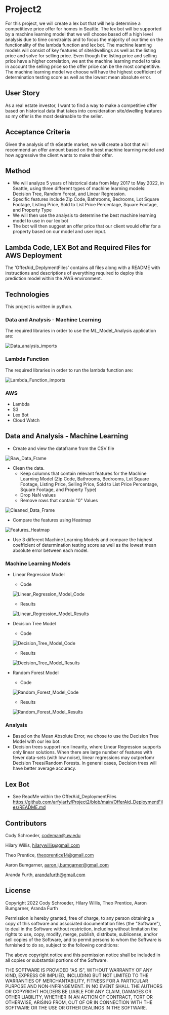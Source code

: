 # Project2

For this project, we will create a lex bot that will help determine a competitieve price offer for homes in Seattle. The lex bot will be supported by a machine learning model that we will choose based off a high level analysis due to time constraints and to focus the majority of our time on the functionality of the lambda function and lex bot. The machine learning models will consist of key features of site/dwellings as well as the listing price and solve for selling price. Even though the listing price and selling price have a higher correlation, we ant the machine learning model to take in account the selling price so the offer price can be the most competitive. The machine learning model we choose will have the highest coefficient of determination testing score as well as the lowest mean absolute error. 

## User Story

As a real estate investor, I want to find a way to make a competitive offer based on historical data that takes into consideration site/dwelling features so my offer is the most desireable to the seller.

## Acceptance Criteria

Given the analysis of th eSeattle market, we will create a bot that will recommend an offer amount based on the best machine learning model and how aggressive the client wants to make their offer.

## Method

- We will analyze 5 years of historical data from May 2017 to May 2022, in Seattle, using three different types of machine learning models: Decision Tree, Random Forest, and Linear Regression. 
- Specific features include Zip Code, Bathrooms, Bedrooms, Lot Square Footage, Listing Price, Sold to List Price Percentage, Square Footage, and Property Type
- We will then use the analysis to determine the best machine learning model to use in our lex bot
- The bot will then suggest an offer price that our client would offer for a property based on our model and user input.

## Lambda Code, LEX Bot and Required Files for AWS Deployment
The 'OfferAid_DeplymentFiles' contains all files along with a README with instructions and descriptions of everything required to deploy this prediction model within the AWS environment. 

## Technologies

This project is written in python.

### Data and Analysis - Machine Learning

The required libraries in order to use the ML_Model_Analysis application are:

![Data_analysis_imports](https://github.com/arfylarfy/Project2/blob/main/Resources/Screenshots/Data_Analysis_imports.png "Data_analysis_imports")
    
### Lambda Function

The required libraries in order to run the lambda function are:

![Lambda_Function_imports](https://github.com/arfylarfy/Project2/blob/main/Resources/Screenshots/Lambda_Function_imports.png "Lambda_Funcion_imports")

### AWS

- Lambda
- S3
- Lex Bot
- Cloud Watch

## Data and Analysis - Machine Learning

- Create and view the dataframe from the CSV file

![Raw_Data_Frame](https://github.com/arfylarfy/Project2/blob/main/Resources/Screenshots/Raw_Data_Frame.png "Raw_Data_Frame")

- Clean the data.
    - Keep columns that contain relevant features for the Machine Learning Model (Zip Code, Bathrooms, Bedrooms, Lot Square Footage, Listing Price, Selling Price, Sold to List Price Percentage, Square Footage, and Property Type)
    - Drop NaN values
    - Remove rows that contain "0" Values
    
![Cleaned_Data_Frame](https://github.com/arfylarfy/Project2/blob/main/Resources/Screenshots/Cleaned_Data_Frame.png "Cleaned_Data_Frame")

- Compare the features using Heatmap

![Features_Heatmap](https://github.com/arfylarfy/Project2/blob/main/Resources/Screenshots/Features_Heatmap.png "Features_Heatmap")

- Use 3 different Machine Learning Models and compare the highest coefficient of determination testing score as well as the lowest mean absolute error between each model.

### Machine Learning Models

- Linear Regression Model

    - Code
    
    ![Linear_Regression_Model_Code](https://github.com/arfylarfy/Project2/blob/main/Resources/Screenshots/Linear_Regression_Model_Code.png "Linear_Regression_Model_Code")
    
    
    - Results
    
    ![Linear_Regression_Model_Results](https://github.com/arfylarfy/Project2/blob/main/Resources/Screenshots/Linear_Regression_Model_Results.png "Linear_Regression_Model_Results")
    

- Decision Tree Model

    - Code
    
    ![Decision_Tree_Model_Code](https://github.com/arfylarfy/Project2/blob/main/Resources/Screenshots/Decision_Tree_Model_Code.png "Decision_Tree_Model_Code")
    
    
    - Results
    
    ![Decision_Tree_Model_Results](https://github.com/arfylarfy/Project2/blob/main/Resources/Screenshots/Decision_Tree_Model_Results.png "Decision_Tree_Model_Results")
    

- Random Forest Model

    - Code
    
    ![Random_Forest_Model_Code](https://github.com/arfylarfy/Project2/blob/main/Resources/Screenshots/Random_Forest_Model_Code.png "Random_Forest_Model_Code")
    
    
    - Results
    
    ![Random_Forest_Model_Results](https://github.com/arfylarfy/Project2/blob/main/Resources/Screenshots/Random_Forest_Model_Results.png "Random_Forest_Model_Results")
  

### Analysis

- Based on the Mean Absolute Error, we chose to use the Decision Tree Model with our lex bot.
- Decision trees support non linearity, where Linear Regression supports only linear solutions. When there are large number of features with fewer data-sets (with low noise), linear regressions may outperfomr Decision Trees/Random Forests. In general cases, Decision trees will have better average accuracy.

## Lex Bot

- See ReadMe within the OfferAid_DeploymentFiles
https://github.com/arfylarfy/Project2/blob/main/OfferAid_DeploymentFiles/README.md


## Contributors

Cody Schroeder, codeman@uw.edu

Hilary Willis, hilarywillis@gmail.com

Theo Prentice, theoprentice14@gmail.com

Aaron Bumgarner, aaron.j.bumgarner@gmail.com

Aranda Furth, arandafurth@gmail.com



## License

Copyright 2022 Cody Schroeder, Hilary Willis, Theo Prentice, Aaron Bumgarner, Aranda Furth

Permission is hereby granted, free of charge, to any person obtaining a copy of this software and associated documentation files (the "Software"), to deal in the Software without restriction, including without limitation the rights to use, copy, modify, merge, publish, distribute, sublicense, and/or sell copies of the Software, and to permit persons to whom the Software is furnished to do so, subject to the following conditions:

The above copyright notice and this permission notice shall be included in all copies or substantial portions of the Software.

THE SOFTWARE IS PROVIDED "AS IS", WITHOUT WARRANTY OF ANY KIND, EXPRESS OR IMPLIED, INCLUDING BUT NOT LIMITED TO THE WARRANTIES OF MERCHANTABILITY, FITNESS FOR A PARTICULAR PURPOSE AND NON-INFRINGEMENT. IN NO EVENT SHALL THE AUTHORS OR COPYRIGHT HOLDERS BE LIABLE FOR ANY CLAIM, DAMAGES OR OTHER LIABILITY, WHETHER IN AN ACTION OF CONTRACT, TORT OR OTHERWISE, ARISING FROM, OUT OF OR IN CONNECTION WITH THE SOFTWARE OR THE USE OR OTHER DEALINGS IN THE SOFTWARE.
